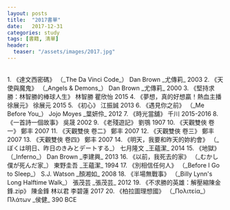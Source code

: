 ```yaml
---
layout: posts
title:  "2017書單"
date:   2017-12-31
categories: study
tags: [書籍, 清單]
header: 
  teaser: "/assets/images/2017.jpg"
---
```

<br>
1. 《達文西密碼》 （_The Da Vinci Code_） Dan Brown _尤傳莉_ 2003
2. 《天使與魔鬼》 （_Angels & Demons_） Dan Brown _尤傳莉_ 2000
3. 《堅持求勝：林智勝的棒球人生》 林智勝 瞿欣怡 2015
4. 《夢想，真的好想贏！熱血主播徐展元》 徐展元 2015
5. 《初心》 江振誠 2013
6. 《遇見你之前》 （_Me Before You_） Jojo Moyes _葉妍伶_ 2012
7. 《時光當舖》 千川 2015-2016
8. 《一首詩一個故事》 吳晟 2002
9. 《老殘遊記》 劉鶚 1907
10. 《天觀雙俠 卷一》 鄭丰 2007
11. 《天觀雙俠 卷二》 鄭丰 2007
12. 《天觀雙俠 卷三》 鄭丰 2007
13. 《天觀雙俠 卷四》 鄭丰 2007
14. 《明天，我要和昨天的妳約會》 （_ぼくは明日、昨日のきみとデートする_） 七月隆文 _王蘊潔_ 2014
15. 《地獄》 （_Inferno_） Dan Brown _李建興_ 2013
16. 《以前，我死去的家》 （_むかし僕が死んだ家_） 東野圭吾 _王蘊潔_ 1994
17. 《別相信任何人》 （_Before I Go to Sleep_） S.J. Watson _顏湘如_ 2008
18. 《半場無戰事》 （_Billy Lynn's Long Halftime Walk_） 張茂芸 _張茂芸_ 2012
19. 《不求勝的英雄：解壓縮陳金鋒.zip》 陳金鋒 林以君 李碧蓮 2017
20. 《柏拉圖理想國》 （_Πολιτεία_） Πλάτων _侯健_ 390 BCE
